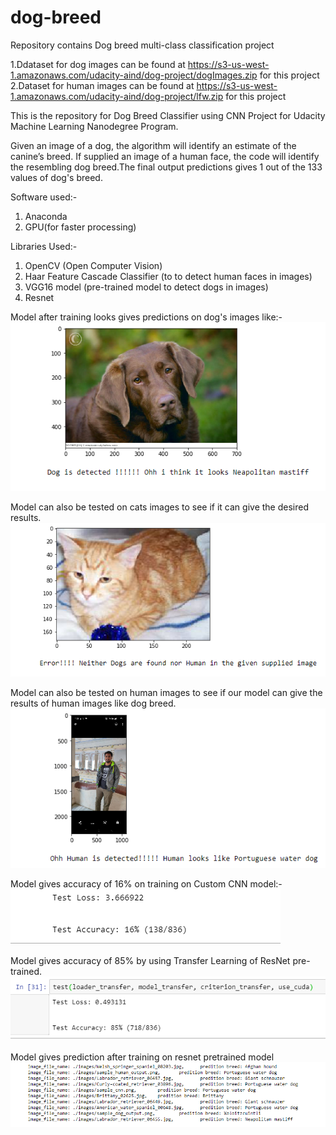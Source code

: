 # dog-breed
Repository contains Dog breed multi-class classification project

1.Ddataset for dog images can be found at https://s3-us-west-1.amazonaws.com/udacity-aind/dog-project/dogImages.zip for this project
2.Dataset for human images can be found at https://s3-us-west-1.amazonaws.com/udacity-aind/dog-project/lfw.zip for this project

This is the repository for Dog Breed Classifier using CNN Project for Udacity Machine Learning Nanodegree Program.

Given an image of a dog, the algorithm will identify an estimate of the canine’s breed. If supplied an image of a human face, the code will identify the resembling dog breed.The final output predictions gives 1 out of the 133 values of dog's breed.

Software used:-
1. Anaconda
2. GPU(for faster processing)

Libraries Used:-
1. OpenCV (Open Computer Vision)
2. Haar Feature Cascade Classifier (to  to detect human faces in images)
3. VGG16 model (pre-trained model to detect dogs in images)
4. Resnet


Model after training looks gives predictions on dog's images like:-
![](output/out_8.PNG)

Model can also be tested on cats images to see if it can give the desired results.
![](output/out_9.PNG)

Model can also be tested on human images to see if our model can give the results of human images like dog breed.
![](output/out_10.PNG)

Model gives accuracy of 16% on training on Custom CNN model:-
![](output/out_1.PNG)

Model gives accuracy of 85% by using Transfer Learning of ResNet pre-trained.
![](output/out_2.PNG)

Model gives prediction after training on resnet pretrained model
![](output/out_13.PNG)

